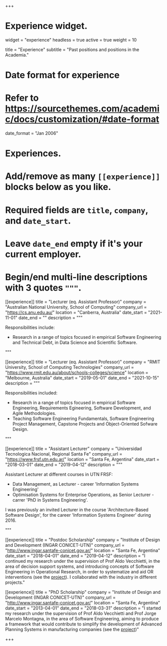 +++
# Experience widget.
widget = "experience"
headless = true 
active = true 
weight = 10 

title = "Experience"
subtitle = "Past positions and positions in the Academia."

# Date format for experience
#   Refer to https://sourcethemes.com/academic/docs/customization/#date-format
date_format = "Jan 2006"

# Experiences.
#   Add/remove as many `[[experience]]` blocks below as you like.
#   Required fields are `title`, `company`, and `date_start`.
#   Leave `date_end` empty if it's your current employer.
#   Begin/end multi-line descriptions with 3 quotes `"""`.



[[experience]]
  title = "Lecturer (eq. Assistant Professor)"
  company = "Australian National University, School of Computing"
  company_url = "https://cs.anu.edu.au/"
  location = "Canberra, Australia"
  date_start = "2021-11-01"
  date_end = ""
  description = """

  Responsibilities include:
  
  - Research in a range of topics focused in empirical Software Engineering and Technical Debt, in Data Science and Scientific Software.

  """





[[experience]]
  title = "Lecturer (eq. Assistant Professor)"
  company = "RMIT University, School of Computing Technologies"
  company_url = "https://www.rmit.edu.au/about/schools-colleges/science"
  location = "Melbourne, Australia"
  date_start = "2019-05-01"
  date_end = "2021-10-15"
  description = """

  Responsibilities included:
  
  - Research in a range of topics focused in empirical Software Engineering, Requirements Egineering, Software Development, and Agile Methodologies. 
  - Teaching Software Engineering Fundamentals, Software Engineering Project Management, Capstone Projects and Object-Oriented Sofware Design.

  """
  
  

[[experience]]
  title = "Assistant Lecturer"
  company = "Universidad Tecnologica Nacional, Regional Santa Fe"
  company_url = "https://www.frsf.utn.edu.ar/"
  location = "Santa Fe, Argentina"
  date_start = "2018-03-01"
  date_end = "2019-04-12"
  description = """
  
  Assistant Lecturer at different courses in UTN FRSF:
  
  - Data Management, as Lecturer - career 'Information Systems Engineering'
  - Optimisation Systems for Enterprise Operations, as Senior Lecturer - carrer 'PhD in Systems Engineering'.
  
  I was previously an invited Lecturer in the course 'Architecture-Based Software Design', for the career 'Information Systems Engineer' during 2016.

  """
  

[[experience]]
  title = "Postdoc Scholarship"
  company = "Institute of Design and Development (INGAR CONICET-UTN)"
  company_url = "http://www.ingar.santafe-conicet.gov.ar/"
  location = "Santa Fe, Argentina"
  date_start = "2018-04-01"
  date_end = "2019-04-12"
  description = "I continued my research under the supervision of Prof Aldo Vecchietti, in the area of decision support systems, and introducing concepts of Software Engineering in Operational Research, in order to systematize and aid OR interventions (see the [project](/project/2017-softorse/)). I collaborated with the industry in different projects."
  
  

[[experience]]
  title = "PhD Scholarship"
  company = "Institute of Design and Development (INGAR CONICET-UTN)"
  company_url = "http://www.ingar.santafe-conicet.gov.ar/"
  location = "Santa Fe, Argentina"
  date_start = "2013-04-01"
  date_end = "2018-03-31"
  description = "I started my research under the supervision of Prof Aldo Vecchietti and Prof Jorge Marcelo Montagna, in the area of Software Engineering, aiming to produce a framework that would contribute to simplify the development of Advanced Planning Systems in manufacturing companies (see the [project](/project/2013-thesis/))"



+++
